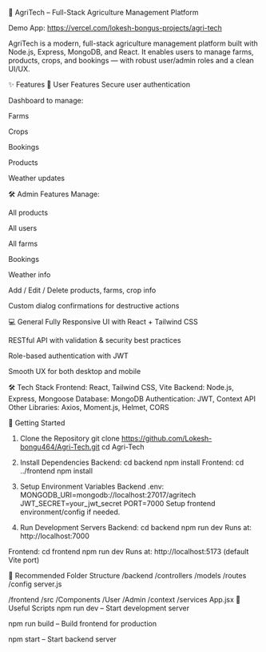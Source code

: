 🌱 AgriTech – Full-Stack Agriculture Management Platform

Demo App: https://vercel.com/lokesh-bongus-projects/agri-tech

AgriTech is a modern, full-stack agriculture management platform built with Node.js, Express, MongoDB, and React.
It enables users to manage farms, products, crops, and bookings — with robust user/admin roles and a clean UI/UX.

✨ Features
👤 User Features
Secure user authentication

Dashboard to manage:

Farms

Crops

Bookings

Products

Weather updates

🛠 Admin Features
Manage:

All products

All users

All farms

Bookings

Weather info

Add / Edit / Delete products, farms, crop info

Custom dialog confirmations for destructive actions

💻 General
Fully Responsive UI with React + Tailwind CSS

RESTful API with validation & security best practices

Role-based authentication with JWT

Smooth UX for both desktop and mobile

🛠 Tech Stack
Frontend: React, Tailwind CSS, Vite
Backend: Node.js, Express, Mongoose
Database: MongoDB
Authentication: JWT, Context API
Other Libraries: Axios, Moment.js, Helmet, CORS

🚀 Getting Started
1. Clone the Repository
  git clone https://github.com/Lokesh-bongu464/Agri-Tech.git
  cd Agri-Tech
2. Install Dependencies
Backend:
  cd backend
  npm install
Frontend:
  cd ../frontend
  npm install
3. Setup Environment Variables
Backend .env:
  MONGODB_URI=mongodb://localhost:27017/agritech
  JWT_SECRET=your_jwt_secret
  PORT=7000
  Setup frontend environment/config if needed.

4. Run Development Servers
Backend:
  cd backend
  npm run dev
  Runs at: http://localhost:7000

Frontend:
  cd frontend
  npm run dev
  Runs at: http://localhost:5173 (default Vite port)

📂 Recommended Folder Structure
/backend
  /controllers
  /models
  /routes
  /config
  server.js

/frontend
  /src
    /Components
    /User
    /Admin
    /context
    /services
  App.jsx
🔧 Useful Scripts
npm run dev – Start development server

npm run build – Build frontend for production

npm start – Start backend server

